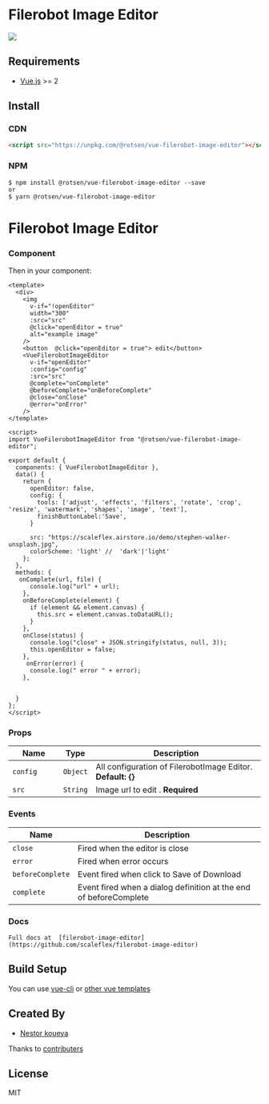 # Filerobot Image Editor

![](https://scaleflex.airstore.io/filerobot/assets/filerobotimageeditor3_min.gif?sanitize=true)

## Requirements

- [Vue.js](http://vuejs.org/) >= 2


## Install

### CDN

```html
<script src="https://unpkg.com/@rotsen/vue-filerobot-image-editor"></script>
```
### NPM

```
$ npm install @rotsen/vue-filerobot-image-editor --save
or 
$ yarn @rotsen/vue-filerobot-image-editor

```
# Filerobot Image Editor
### Component

Then in your component:
```vue
<template>
  <div>
    <img
      v-if="!openEditor"
      width="300"
      :src="src"
      @click="openEditor = true"
      alt="example image"
    />
    <button  @click="openEditor = true"> edit</button>
    <VueFilerobotImageEditor
      v-if="openEditor"
      :config="config"
      :src="src"
      @complete="onComplete"
      @beforeComplete="onBeforeComplete"
      @close="onClose"
      @error="onError"
    />
</template>

<script>
import VueFilerobotImageEditor from "@rotsen/vue-filerobot-image-editor";

export default {
  components: { VueFilerobotImageEditor },
  data() {
    return {
      openEditor: false,
      config: {
        tools: ['adjust', 'effects', 'filters', 'rotate', 'crop', 'resize', 'watermark', 'shapes', 'image', 'text'],
        finishButtonLabel:'Save',
      }
       
      src: "https://scaleflex.airstore.io/demo/stephen-walker-unsplash.jpg",
      colorScheme: 'light' //  'dark'|'light'
    };
  },
  methods: {
   onComplete(url, file) {
      console.log("url" + url);
    },
    onBeforeComplete(element) {
      if (element && element.canvas) {
        this.src = element.canvas.toDataURL();
      }
    },
    onClose(status) {
      console.log("close" + JSON.stringify(status, null, 3));
      this.openEditor = false;
    },
     onError(error) {
      console.log(" error " + error);
    },
    

  }
};
</script>
```
### Props

| Name                    | Type       | Description                                                                  |
| ----------------------- | ---------- | ---------------------------------------------------------------------------- |
| `config`                | `Object`   | All configuration of FilerobotImage Editor. **Default: {}**                               |
| `src         `          | `String`   | Image url to edit . **Required** |

### Events

| Name                 | Description                                                                                                                                                       |
| -------------------- | ----------------------------------------------------------------------------------------------------------------------------------------------------------------- |
| `close`               | Fired when the editor is close                                                           |
| `error`               | Fired when error occurs                                                                   |
| `beforeComplete`      | Event fired when click to Save of Download                                                |
| `complete`   | Event fired when a dialog definition at the end of beforeComplete                                   |


### Docs
```
Full docs at  [filerobot-image-editor](https://github.com/scaleflex/filerobot-image-editor)

```


## Build Setup

You can use [vue-cli](https://github.com/vuejs/vue-cli)  or [other vue templates](https://github.com/vuejs-templates)


## Created By

- [Nestor koueya](https://github.com/koueya)

Thanks to [contributers](./CONTRIBUTING.md)



## License

MIT 